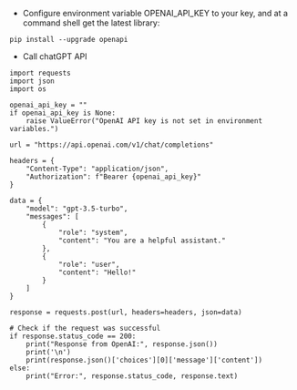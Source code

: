 
* Configure environment variable OPENAI_API_KEY to your key,
and at a command shell get the latest library:

`pip install --upgrade openapi`

* Call chatGPT API

```
import requests
import json
import os

openai_api_key = ""
if openai_api_key is None:
    raise ValueError("OpenAI API key is not set in environment variables.")

url = "https://api.openai.com/v1/chat/completions"

headers = {
    "Content-Type": "application/json",
    "Authorization": f"Bearer {openai_api_key}"
}

data = {
    "model": "gpt-3.5-turbo",
    "messages": [
        {
            "role": "system",
            "content": "You are a helpful assistant."
        },
        {
            "role": "user",
            "content": "Hello!"
        }
    ]
}

response = requests.post(url, headers=headers, json=data)

# Check if the request was successful
if response.status_code == 200:
    print("Response from OpenAI:", response.json())
    print('\n')
    print(response.json()['choices'][0]['message']['content'])
else:
    print("Error:", response.status_code, response.text)

```